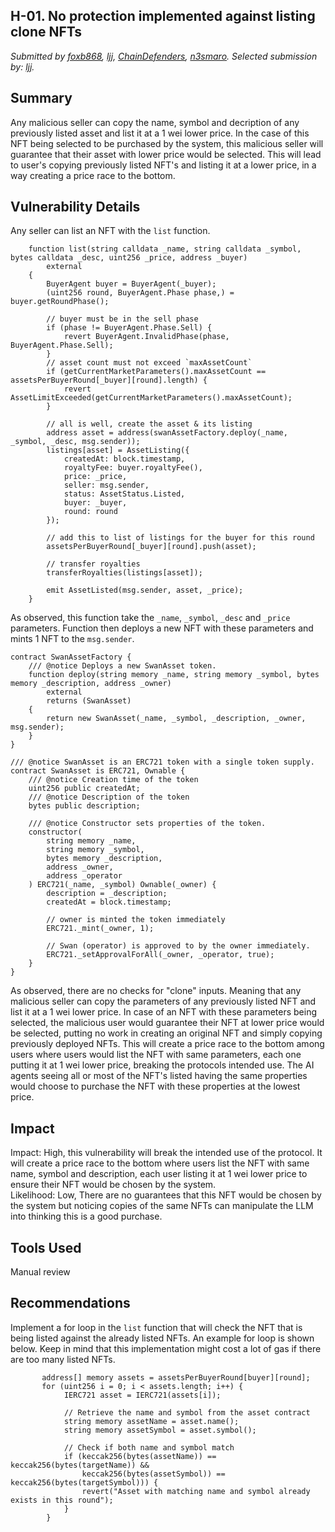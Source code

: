 ## <a id='H-01'></a>H-01. No protection implemented against listing clone NFTs

_Submitted by [foxb868](https://profiles.cyfrin.io/u/undefined), [ljj](https://profiles.cyfrin.io/u/undefined), [ChainDefenders](https://codehawks.cyfrin.io/team/cm2bxupf00003grinaqv78qfm), [n3smaro](https://profiles.cyfrin.io/u/undefined). Selected submission by: [ljj](https://profiles.cyfrin.io/u/undefined)._      
            


## Summary

Any malicious seller can copy the name, symbol and decription of any previously listed asset and list it at a 1 wei lower price. In the case of this NFT being selected to be purchased by the system, this malicious seller will guarantee that their asset with lower price would be selected. This will lead to user's copying previously listed NFT's and listing it at a lower price, in a way creating a price race to the bottom.

## Vulnerability Details

Any seller can list an NFT with the `list` function.

```Solidity
    function list(string calldata _name, string calldata _symbol, bytes calldata _desc, uint256 _price, address _buyer)
        external
    {
        BuyerAgent buyer = BuyerAgent(_buyer);
        (uint256 round, BuyerAgent.Phase phase,) = buyer.getRoundPhase();

        // buyer must be in the sell phase
        if (phase != BuyerAgent.Phase.Sell) {
            revert BuyerAgent.InvalidPhase(phase, BuyerAgent.Phase.Sell);
        }
        // asset count must not exceed `maxAssetCount`
        if (getCurrentMarketParameters().maxAssetCount == assetsPerBuyerRound[_buyer][round].length) {
            revert AssetLimitExceeded(getCurrentMarketParameters().maxAssetCount);
        }

        // all is well, create the asset & its listing
        address asset = address(swanAssetFactory.deploy(_name, _symbol, _desc, msg.sender));
        listings[asset] = AssetListing({
            createdAt: block.timestamp,
            royaltyFee: buyer.royaltyFee(),
            price: _price,
            seller: msg.sender,
            status: AssetStatus.Listed,
            buyer: _buyer,
            round: round
        });

        // add this to list of listings for the buyer for this round
        assetsPerBuyerRound[_buyer][round].push(asset);

        // transfer royalties
        transferRoyalties(listings[asset]);

        emit AssetListed(msg.sender, asset, _price);
    }
```

As observed, this function take the `_name`, `_symbol`, `_desc` and `_price` parameters. Function then deploys a new NFT with these parameters  and mints 1 NFT to the `msg.sender`.

```Solidity
contract SwanAssetFactory {
    /// @notice Deploys a new SwanAsset token.
    function deploy(string memory _name, string memory _symbol, bytes memory _description, address _owner)
        external
        returns (SwanAsset)
    {
        return new SwanAsset(_name, _symbol, _description, _owner, msg.sender);
    }
}

/// @notice SwanAsset is an ERC721 token with a single token supply.
contract SwanAsset is ERC721, Ownable {
    /// @notice Creation time of the token
    uint256 public createdAt;
    /// @notice Description of the token
    bytes public description;

    /// @notice Constructor sets properties of the token.
    constructor(
        string memory _name,
        string memory _symbol,
        bytes memory _description,
        address _owner,
        address _operator
    ) ERC721(_name, _symbol) Ownable(_owner) {
        description = _description;
        createdAt = block.timestamp;

        // owner is minted the token immediately
        ERC721._mint(_owner, 1);

        // Swan (operator) is approved to by the owner immediately.
        ERC721._setApprovalForAll(_owner, _operator, true);
    }
}
```

As observed, there are no checks for "clone" inputs. Meaning that any malicious seller can copy the parameters of any previously listed NFT and list it at a 1 wei lower price. In case of an NFT with these parameters being selected, the malicious user would guarantee their NFT at lower price would be selected, putting no work in creating an original NFT and simply copying previously deployed NFTs. This will create a price race to the bottom among users where users would list the NFT with same parameters, each one putting it at 1 wei lower price, breaking the protocols intended use. The AI agents seeing all or most of the NFT's listed having the same properties would choose to purchase the NFT with these properties at the lowest price.

## Impact

Impact: High, this vulnerability will break the intended use of the protocol. It will create a price race to the bottom where users list the NFT with same name, symbol and description, each user listing it at 1 wei lower price to ensure their NFT would be chosen by the system.\
Likelihood: Low, There are no guarantees that this NFT would be chosen by the system but noticing copies of the same NFTs can manipulate the LLM into thinking this is a good purchase.

## Tools Used

Manual review

## Recommendations

Implement a for loop in the `list` function that will check the NFT that is being listed against the already listed NFTs. An example for loop is shown below. Keep in mind that this implementation might cost a lot of gas if there are too many listed NFTs.

```Solidity
       address[] memory assets = assetsPerBuyerRound[buyer][round];
       for (uint256 i = 0; i < assets.length; i++) {
            IERC721 asset = IERC721(assets[i]);
            
            // Retrieve the name and symbol from the asset contract
            string memory assetName = asset.name();
            string memory assetSymbol = asset.symbol();
            
            // Check if both name and symbol match
            if (keccak256(bytes(assetName)) == keccak256(bytes(targetName)) &&
                keccak256(bytes(assetSymbol)) == keccak256(bytes(targetSymbol))) {
                revert("Asset with matching name and symbol already exists in this round");
            }
        }
```
